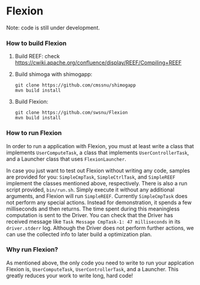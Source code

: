 Flexion
=======

Note: code is still under development.

### How to build Flexion
1. Build REEF: check https://cwiki.apache.org/confluence/display/REEF/Compiling+REEF

2. Build shimoga with shimogapp:
    ```
    git clone https://github.com/cmssnu/shimogapp
    mvn build install
    ```

3. Build Flexion:
    ```
    git clone https://github.com/swsnu/Flexion
    mvn build install
    ```
    
### How to run Flexion
In order to run a application with Flexion, you must at least write a class that implements `UserComputeTask`, a class that implements `UserControllerTask`, and a Launcher class that uses `FlexionLauncher`.

In case you just want to test out Flexion without writing any code, samples are provided for you: `SimpleCmpTask`, `SimpleCtrlTask`, and `SimpleREEF` implement the classes mentioned above, respectively. There is also a run script provided, `bin/run.sh`. Simply execute it without any additional arguments, and Flexion will run `SimpleREEF`.
Currently `SimpleCmpTask` does not perform any special actions. Instead for demonstration, it spends a few milliseconds and then returns. The time spent during this meaningless computation is sent to the Driver. You can check that the Driver has received message like `Task Message CmpTask-1: 47 milliseconds` in its `driver.stderr` log. Although the Driver does not perform further actions, we can use the collected info to later build a optimization plan.

### Why run Flexion?
As mentioned above, the only code you need to write to run your applcation Flexion is, `UserComputeTask`, `UserControllerTask`, and a Launcher. This greatly reduces your work to write long, hard code!
